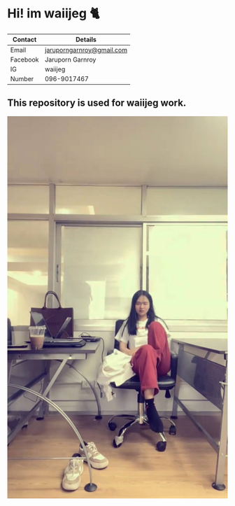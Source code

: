 # Hi! im waiijeg 🐈

Contact | Details 
-----|-----
Email | jaruporngarnroy@gmail.com
Facebook | Jaruporn Garnroy
IG | waiijeg
Number | 096-9017467
## This repository is used for waiijeg work.
>>
>> 
![waiijeg](https://github.com/Thewaiii/waiijegg/blob/main/ad9b92f1-4afa-4391-8128-a09bf44bd046.jpg)
